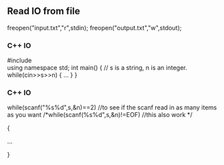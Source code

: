## Read IO from file
freopen("input.txt","r",stdin);
freopen("output.txt","w",stdout);
### C++ IO
#include <iostream>        
using namespace std;
int main()
{
   // s is a string, n is an integer.
   while(cin>>s>>n)
   {
      ...
   }
}

### C++ IO
while(scanf("%s%d",s,&n)==2) //to  see if the scanf read in as many items as you want
/*while(scanf(%s%d",s,&n)!=EOF) //this also work    */

{

...

}
